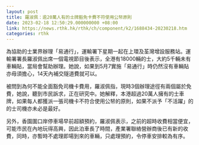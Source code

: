 ```yaml
---
layout: post
title: 羅淑佩：逾20萬人有的士牌豁免卡費不符使用公帑原則
date: 2023-02-18 12:50:29.000000000 +08:00
link: https://news.rthk.hk/rthk/ch/component/k2/1688434-20230218.htm
categories: rthk
---
```


為協助的士業界辦理「易通行」，運輸署下星期一起在上環及荃灣增設服務站。運輸署署長羅淑佩出席一個電視節目後表示，全港有18000輛的士，大約5千輛未有車輛貼，當局會幫助辦理。她說，如果到5月7實施「易通行」時仍然沒有車輛貼亦毋須擔心，14天內補交隧道費就可以。

被問到為何不能全面豁免司機卡費用，羅淑佩指，現時3個辦理途徑有兩個屬於免費，她說，聽到市民訴求，正在研究中。她解釋，本港超過20萬人擁有的士車牌，如果每人都獲派一張司機卡不符合使用公帑的原則，如果不派予「不活躍」的的士司機亦未必是最好。

另外，香園圍口岸停車場早前超額預約，羅淑佩表示，之前的超時收費相當便宜，可能市民在內地玩得高興，因此泊車長了時間，產業署聯絡營辦商後已有新的收費，同時，亦暫時不處理即場到來的車輛，只處理預約，令停車安排較為有序。
